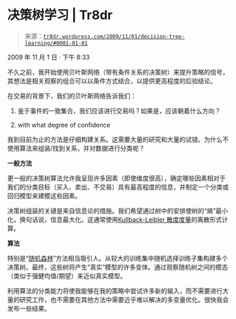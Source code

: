 <!--yml

category: 未分类

date: 2024-05-18 15:38:30

-->

# 决策树学习 | Tr8dr

> 来源：[`tr8dr.wordpress.com/2009/11/01/decision-tree-learning/#0001-01-01`](https://tr8dr.wordpress.com/2009/11/01/decision-tree-learning/#0001-01-01)

2009 年 11 月 1 日 · 下午 8:33

不久之前，我开始使用贝叶斯网络（带有条件关系的决策树）来提升策略的信号，其想法是相关观察的组合可以以条件方式结合，以提供更高程度的后验结论。

在交易的背景下，我们的贝叶斯网络告诉我们：

1.  鉴于事件的一致集合，我们应该进行交易吗？如果是，应该朝着什么方向？

1.  with what degree of confidence

我到目前为止的方法是仔细构建关系。这需要大量的研究和大量的试错。为什么不使用算法来组装/找到关系，并对数据进行分类呢？

**一般方法**

更一般的决策树算法允许我呈现许多因素（即使维度很高），确定哪些因素相对于我们的分类目标（买入、卖出、不交易）具有最高程度的信息，并制定一个分类或回归模型来建模这些因素。

决策树组装的关键是来自信息论的措施。我们希望通过树中的安排使树的“熵”最小化，换句话说，信息最大化。这通常使用[Kullback-Leibler 散度度量](http://en.wikipedia.org/wiki/Kullback%E2%80%93Leibler_divergence)的离散形式计算。

**算法**

特别是“[随机森林](http://en.wikipedia.org/wiki/Random_forest)”方法相当吸引人。从较大的训练集中随机选择训练子集构建多个决策树。最终，这些树将产生“真实”模型的许多变体。通过观察随机树之间的模态（类似于强健均值/期望）来近似真实模型。

利用算法的分类能力将使我能够在我的策略中尝试许多新的输入，而不需要进行大量的研究工作，也不需要在其他方法中需要近乎难以解决的多变量优化。很快我会发布一些结果。
